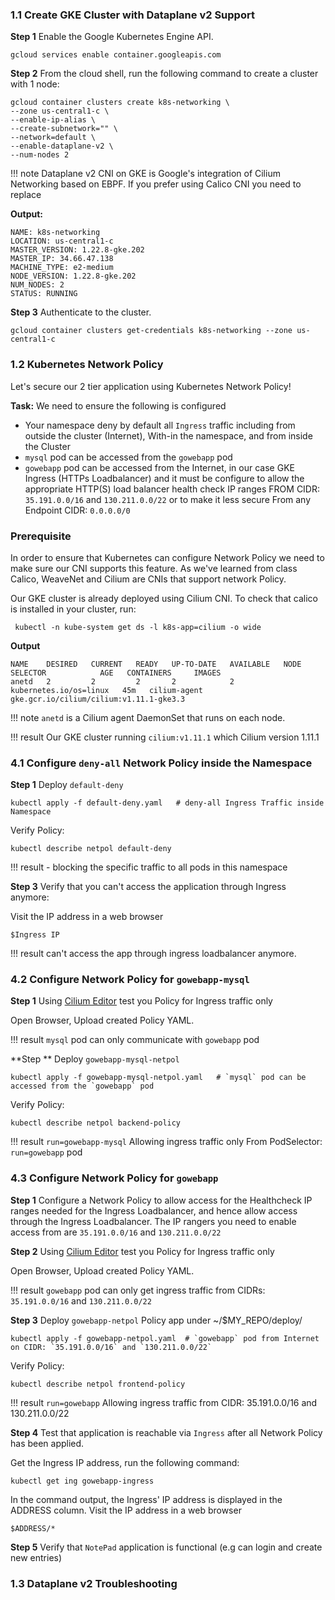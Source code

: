 

### 1.1 Create GKE Cluster with Dataplane v2 Support
**Step 1** Enable the Google Kubernetes Engine API.

```
gcloud services enable container.googleapis.com
```

**Step 2** From the cloud shell, run the following command to create a cluster with 1 node:
```
gcloud container clusters create k8s-networking \
--zone us-central1-c \
--enable-ip-alias \
--create-subnetwork="" \
--network=default \
--enable-dataplane-v2 \
--num-nodes 2
```

!!! note
    Dataplane v2 CNI on GKE is Google's integration of Cilium Networking based on EBPF.
    If you prefer using Calico CNI you need to replace 

**Output:**
```
NAME: k8s-networking
LOCATION: us-central1-c
MASTER_VERSION: 1.22.8-gke.202
MASTER_IP: 34.66.47.138
MACHINE_TYPE: e2-medium
NODE_VERSION: 1.22.8-gke.202
NUM_NODES: 2
STATUS: RUNNING
```
**Step 3** Authenticate to the cluster.
```
gcloud container clusters get-credentials k8s-networking --zone us-central1-c
``` 


### 1.2 Kubernetes Network Policy

Let's secure our 2 tier application using Kubernetes Network Policy!

**Task:** We need to ensure the following is configured

  *  Your namespace deny by default all `Ingress` traffic including from outside the cluster (Internet), With-in the namespace, and from inside the Cluster
  * `mysql` pod can be accessed from the `gowebapp` pod
  * `gowebapp` pod can be accessed from the Internet, in our case GKE Ingress (HTTPs Loadbalancer) and it must be configure to allow the appropriate HTTP(S) load balancer health check IP ranges FROM CIDR: `35.191.0.0/16` and `130.211.0.0/22` or
  to make it less secure From any Endpoint CIDR: `0.0.0.0/0`
  

### Prerequisite
In order to ensure that Kubernetes can configure Network Policy we need to make sure our CNI supports this feature.  As we've learned from class Calico, WeaveNet and Cilium are CNIs that support network Policy.

Our GKE cluster is already deployed using Cilium CNI. To check that calico is installed in your cluster, run:

```
 kubectl -n kube-system get ds -l k8s-app=cilium -o wide
```

**Output** 

```
NAME    DESIRED   CURRENT   READY   UP-TO-DATE   AVAILABLE   NODE SELECTOR            AGE   CONTAINERS     IMAGES                                  
anetd   2         2         2       2            2           kubernetes.io/os=linux   45m   cilium-agent   gke.gcr.io/cilium/cilium:v1.11.1-gke3.3
```

!!! note
    `anetd` is a Cilium agent DaemonSet that runs on each node.

!!! result
    Our GKE cluster running `cilium:v1.11.1` which Cilium version 1.11.1


### 4.1 Configure `deny-all` Network Policy inside the Namespace

**Step 1** Deploy `default-deny`

```
kubectl apply -f default-deny.yaml   # deny-all Ingress Traffic inside Namespace
```

Verify Policy:

```
kubectl describe netpol default-deny
```


!!! result
    <none> - blocking the specific traffic to all pods in this namespace

**Step 3** Verify that you can't access the application through Ingress anymore:

Visit the IP address in a web browser

```
$Ingress IP
```

!!! result
    can't access the app through ingress loadbalancer anymore.

### 4.2 Configure Network Policy for `gowebapp-mysql`

**Step 1** Using [Cilium Editor](https://editor.cilium.io/) test you Policy for Ingress traffic only

Open Browser, Upload created Policy YAML. 

!!! result
    `mysql` pod can only communicate with `gowebapp` pod

**Step ** Deploy `gowebapp-mysql-netpol` 

```
kubectl apply -f gowebapp-mysql-netpol.yaml   # `mysql` pod can be accessed from the `gowebapp` pod
```

Verify Policy:

```
kubectl describe netpol backend-policy
```

!!! result
    `run=gowebapp-mysql` Allowing ingress traffic only From PodSelector: `run=gowebapp` pod

### 4.3 Configure Network Policy for `gowebapp`

**Step 1** Configure a Network Policy to allow access for the Healthcheck IP ranges needed for the Ingress Loadbalancer, and hence allow access through the Ingress Loadbalancer. The IP rangers you need to enable access from are `35.191.0.0/16` and `130.211.0.0/22`


**Step 2** Using [Cilium Editor](https://editor.cilium.io/) test you Policy for Ingress traffic only

Open Browser, Upload created Policy YAML. 

!!! result
    `gowebapp` pod can only get ingress traffic from CIDRs: `35.191.0.0/16` and `130.211.0.0/22`


**Step 3** Deploy `gowebapp-netpol` Policy app under ~/$MY_REPO/deploy/

```
kubectl apply -f gowebapp-netpol.yaml  # `gowebapp` pod from Internet on CIDR: `35.191.0.0/16` and `130.211.0.0/22`
```

Verify Policy:

```
kubectl describe netpol frontend-policy
```

!!! result
    `run=gowebapp` Allowing ingress traffic from CIDR: 35.191.0.0/16 and 130.211.0.0/22


**Step 4**  Test that application is reachable via `Ingress` after all Network Policy has been applied.


Get the Ingress IP address, run the following command:

```
kubectl get ing gowebapp-ingress
```

In the command output, the Ingress' IP address is displayed in the ADDRESS column. Visit the IP address in a web browser

```
$ADDRESS/*
```


**Step 5** Verify that `NotePad` application is functional (e.g can login and create new entries)
  
  
### 1.3 Dataplane v2 Troubleshooting
